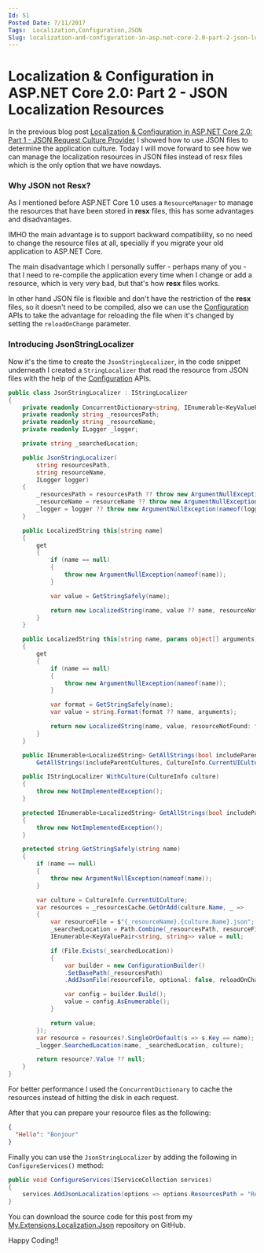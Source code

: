 ```yaml
---
Id: 51
Posted Date: 7/11/2017
Tags:  Localization,Configuration,JSON 
Slug: localization-and-configuration-in-asp.net-core-2.0-part-2-json-localization-resources
---
```

# Localization & Configuration in ASP.NET Core 2.0: Part 2 - JSON Localization Resources

In the previous blog post [Localization & Configuration in ASP.NET Core 2.0: Part 1 - JSON Request Culture Provider](http://www.hishambinateya.com/localization-and-configuration-in-asp.net-core-2.0-part-1-json-request-culture-provider) I showed how to use JSON files to determine the application culture. Today I will move forward to see how we can manage the localization resources in JSON files instead of resx files which is the only option that we have nowdays.

### Why JSON not Resx?

As I mentioned before ASP.NET Core 1.0 uses a `ResourceManager` to manage the resources that have been stored in **resx** files, this has some advantages and disadvantages.

IMHO the main advantage is to support backward compatibility, so no need to change the resource files at all, specially if you migrate your old application to ASP.NET Core.

The main disadvantage which I personally suffer - perhaps many of you - that I need to re-compile the application every time when I change or add a resource, which is very very bad, but that's how **resx** files works.

In other hand JSON file is flexible and don't have the restriction of the **resx** files, so it doesn't need to be compiled, also we can use the [Configuration](http://github.com/aspnet/configuration) APIs to take the advantage for reloading the file when it's changed by setting the `reloadOnChange` parameter.

### Introducing JsonStringLocalizer

Now it's the time to create the `JsonStringLocalizer`, in the code snippet underneath I created a `StringLocalizer` that read the resource from JSON files with the help of the [Configuration](http://github.com/aspnet/configuration) APIs.
```csharp
public class JsonStringLocalizer : IStringLocalizer
{
    private readonly ConcurrentDictionary<string, IEnumerable<KeyValuePair<string, string>>> _resourcesCache = new ConcurrentDictionary<string, IEnumerable<KeyValuePair<string, string>>>();
    private readonly string _resourcesPath;
    private readonly string _resourceName;
    private readonly ILogger _logger;

    private string _searchedLocation;

    public JsonStringLocalizer(
        string resourcesPath,
        string resourceName,
        ILogger logger)
    {
        _resourcesPath = resourcesPath ?? throw new ArgumentNullException(nameof(resourcesPath));
        _resourceName = resourceName ?? throw new ArgumentNullException(nameof(resourceName));
        _logger = logger ?? throw new ArgumentNullException(nameof(logger));
    }

    public LocalizedString this[string name]
    {
        get
        {
            if (name == null)
            {
                throw new ArgumentNullException(nameof(name));
            }

            var value = GetStringSafely(name);

            return new LocalizedString(name, value ?? name, resourceNotFound: value == null, searchedLocation: _searchedLocation);
        }
    }

    public LocalizedString this[string name, params object[] arguments]
    {
        get
        {
            if (name == null)
            {
                throw new ArgumentNullException(nameof(name));
            }

            var format = GetStringSafely(name);
            var value = string.Format(format ?? name, arguments);

            return new LocalizedString(name, value, resourceNotFound: format == null, searchedLocation: _searchedLocation);
        }
    }

    public IEnumerable<LocalizedString> GetAllStrings(bool includeParentCultures) =>
        GetAllStrings(includeParentCultures, CultureInfo.CurrentUICulture);

    public IStringLocalizer WithCulture(CultureInfo culture)
    {
        throw new NotImplementedException();
    }

    protected IEnumerable<LocalizedString> GetAllStrings(bool includeParentCultures, CultureInfo culture)
    {
        throw new NotImplementedException();
    }

    protected string GetStringSafely(string name)
    {
        if (name == null)
        {
            throw new ArgumentNullException(nameof(name));
        }

        var culture = CultureInfo.CurrentUICulture;
        var resources = _resourcesCache.GetOrAdd(culture.Name, _ =>
        {
            var resourceFile = $"{_resourceName}.{culture.Name}.json";
            _searchedLocation = Path.Combine(_resourcesPath, resourceFile);
            IEnumerable<KeyValuePair<string, string>> value = null;

            if (File.Exists(_searchedLocation))
            {
                var builder = new ConfigurationBuilder()
                .SetBasePath(_resourcesPath)
                .AddJsonFile(resourceFile, optional: false, reloadOnChange: true);

                var config = builder.Build();
                value = config.AsEnumerable();
            }

            return value;
        });
        var resource = resources?.SingleOrDefault(s => s.Key == name);
        _logger.SearchedLocation(name, _searchedLocation, culture);

        return resource?.Value ?? null;
    }
}
```
For better performance I used the `ConcurrentDictionary` to cache the resources instead of hitting the disk in each request.

After that you can prepare your resource files as the following:
```json
{
  "Hello": "Bonjour"
}
```
Finally you can use the `JsonStringLocalizer` by adding the following in `ConfigureServices()` method:
```csharp
public void ConfigureServices(IServiceCollection services)
{
    services.AddJsonLocalization(options => options.ResourcesPath = "Resources");
}
```
You can download the source code for this post from my [My.Extensions.Localization.Json](https://github.com/hishamco/My.Extensions.Localization.Json) repository on GitHub.

Happy Coding!!